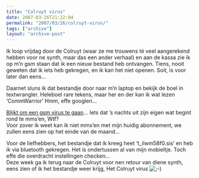 ```yaml
---
title: "Colruyt virus"
date: 2007-03-26T21:22:04
permalink: "2007/03/26/colruyt-virus/"
tags: ["archive"]
layout: "archive-post"
---
```

Ik loop vrijdag door de Colruyt (waar ze me trouwens té veel aangerekend hebben voor ne synth, maar das een ander verhaal) en aan de kassa zie ik op m’n gsm staan dat ik een nieuw bestand heb ontvangen. Tiens, nooit geweten dat ik iets heb gekregen, en ik kan het niet openen. Soit, is voor later dan eens…

Daarnet sluns ik dat bestandje door naar m’n laptop en bekijk de boel in textwrangler. Heleboel rare tekens, maar her en der kan ik wat lezen ‘CommWarrior’ Hmm, effe googlen…

[Blijkt om een gsm virus te gaan](http://www.webwereld.nl/articles/42319/variant-mobiele-commwarrior-worm-gesignaleerd.html "http://www.webwereld.nl/articles/42319/variant-mobiele-commwarrior-worm-gesignaleerd.html")… Iets dat ’s nachts uit zijn eigen wat begint rond te mms’en, Wtf?  
Voor zover ik weet kan ik niet mms’en met mijn huidig abonnement, we zullen eens zien op het einde van de maand…

Voor de liefhebbers, het bestandje dat ik kreeg heet ‘t\_ilwm58f0.sis’ en heb ik via bluetooth gekregen. Het is ondertussen al van mijn mobieltje. Toch effe die overdracht instellingen checken…  
Deze week ga ik terug naar de Colruyt voor nen retour van diene synth, eens zien of ik het bestandje weer krijg, Het Colruyt virus ![;-)](http://www.donebysimon.be/blog/wp-includes/images/smilies/icon_wink.gif)
